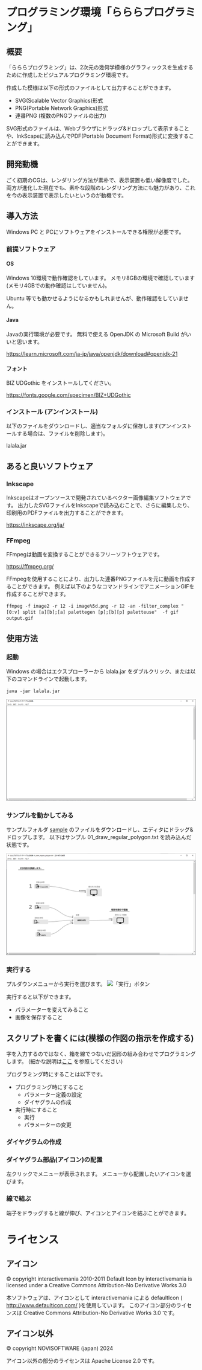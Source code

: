# プログラミング環境「らららプログラミング」

## 概要
「らららプログラミング」は、2次元の幾何学模様のグラフィックスを生成するために作成したビジュアルプログラミング環境です。

作成した模様は以下の形式のファイルとして出力することができます。
- SVG(Scalable Vector Graphics)形式
- PNG(Portable Network Graphics)形式
- 連番PNG (複数のPNGファイルの出力)

SVG形式のファイルは、Webブラウザにドラッグ&ドロップして表示することや、InkScapeに読み込んでPDF(Portable Document Format)形式に変換することができます。

## 開発動機
ごく初期のCGは、レンダリング方法が素朴で、表示装置も低い解像度でした。
両方が進化した現在でも、素朴な段階のレンダリング方法にも魅力があり、これを今の表示装置で表示したいというのが動機です。

## 導入方法
Windows PC と PCにソフトウェアをインストールできる権限が必要です。

### 前提ソフトウェア

#### OS
Windows 10環境で動作確認をしています。
メモリ8GBの環境で確認しています(メモリ4GBでの動作確認はしていません)。

Ubuntu 等でも動かせるようになるかもしれませんが、動作確認をしていません。

#### Java
Javaの実行環境が必要です。
無料で使える OpenJDK の Microsoft Build がいいと思います。

https://learn.microsoft.com/ja-jp/java/openjdk/download#openjdk-21

#### フォント
BIZ UDGothic をインストールしてください。

https://fonts.google.com/specimen/BIZ+UDGothic

### インストール (アンインストール)

以下のファイルをダウンロードし、適当なフォルダに保存します(アンインストールする場合は、ファイルを削除します)。

lalala.jar


## あると良いソフトウェア

### Inkscape
Inkscapeはオープンソースで開発されているベクター画像編集ソフトウェアです。
出力したSVGファイルをInkscapeで読み込むことで、さらに編集したり、印刷用のPDFファイルを出力することができます。

https://inkscape.org/ja/

### FFmpeg
FFmpegは動画を変換することができるフリーソフトウェアです。

https://ffmpeg.org/

FFmpegを使用することにより、出力した連番PNGファイルを元に動画を作成することができます。
例えば以下のようなコマンドラインでアニメーションGIFを作成することができます。

```
ffmpeg -f image2 -r 12 -i image%5d.png -r 12 -an -filter_complex "[0:v] split [a][b];[a] palettegen [p];[b][p] paletteuse"  -f gif output.gif
```

## 使用方法

### 起動

Windows の場合はエクスプローラーから lalala.jar をダブルクリック、または以下のコマンドラインで起動します。

```
java -jar lalala.jar
```

![起動直後の画面](./doc/image/edit_window_blank.png "キャプチャ(起動直後の画面)")

### サンプルを動かしてみる

サンプルフォルダ [sample](./sample/) のファイルをダウンロードし、エディタにドラッグ&ドロップします。
以下はサンプル 01_draw_regular_polygon.txt を読み込んだ状態です。

![サンプルを読み込んだ画面](./doc/image/edit_window_draw_polygon.png "キャプチャ(サンプルを読み込んだ画面)")

### 実行する

プルダウンメニューから実行を選びます。
![「実行」ボタン](./image/excecute_button.png "キャプチャ(「実行」ボタン)")

実行すると以下ができます。
- パラメーターを変えてみること
- 画像を保存すること


## スクリプトを書くには(模様の作図の指示を作成する)

字を入力するのではなく、箱を線でつないだ図形の組み合わせでプログラミングします。
(細かな説明は[ここ](./doc/specification.md) を参照してください)

プログラミング時にすることは以下です。

- プログラミング時にすること
    - パラメーター定義の設定
    - ダイヤグラムの作成
- 実行時にすること
    - 実行
    - パラメーターの変更

### ダイヤグラムの作成

### ダイヤグラム部品(アイコン)の配置

左クリックでメニューが表示されます。
メニューから配置したいアイコンを選びます。

### 線で結ぶ

端子をドラッグすると線が伸び、アイコンとアイコンを結ぶことができます。


# ライセンス
## アイコン
© copyright interactivemania 2010-2011
Default Icon by interactivemania is licensed under a Creative Commons Attribution-No Derivative Works 3.0

本ソフトウェアは、アイコンとして interactivemania による defaultIcon ( http://www.defaulticon.com/ )を使用しています。
このアイコン部分のライセンスは Creative Commons Attribution-No Derivative Works 3.0 です。

## アイコン以外
© copyright NOVISOFTWARE (japan) 2024

アイコン以外の部分のライセンスは Apache License 2.0 です。
